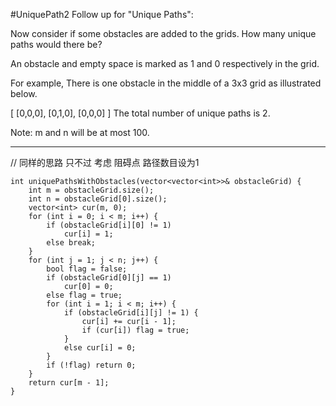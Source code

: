 #UniquePath2
Follow up for "Unique Paths":

Now consider if some obstacles are added to the grids. How many unique paths would there be?

An obstacle and empty space is marked as 1 and 0 respectively in the grid.

For example,
There is one obstacle in the middle of a 3x3 grid as illustrated below.

[
  [0,0,0],
  [0,1,0],
  [0,0,0]
]
The total number of unique paths is 2.

Note: m and n will be at most 100.



---






// 同样的思路 只不过 考虑 阻碍点 路径数目设为1
```
int uniquePathsWithObstacles(vector<vector<int>>& obstacleGrid) {
    int m = obstacleGrid.size();
    int n = obstacleGrid[0].size();
    vector<int> cur(m, 0);
    for (int i = 0; i < m; i++) {
        if (obstacleGrid[i][0] != 1)
            cur[i] = 1;
        else break;
    }
    for (int j = 1; j < n; j++) {
        bool flag = false;
        if (obstacleGrid[0][j] == 1)
            cur[0] = 0;
        else flag = true;
        for (int i = 1; i < m; i++) {
            if (obstacleGrid[i][j] != 1) {
                cur[i] += cur[i - 1];
                if (cur[i]) flag = true;
            }
            else cur[i] = 0;
        }
        if (!flag) return 0;
    }
    return cur[m - 1];
}
```